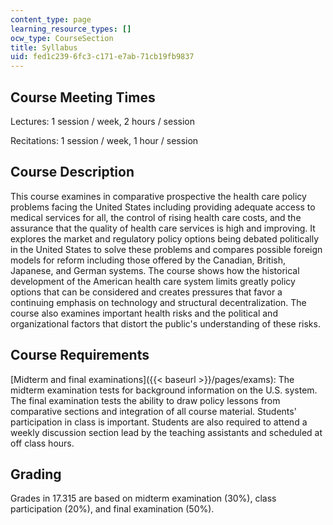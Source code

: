 ```yaml
---
content_type: page
learning_resource_types: []
ocw_type: CourseSection
title: Syllabus
uid: fed1c239-6fc3-c171-e7ab-71cb19fb9837
---
```


Course Meeting Times
--------------------

Lectures: 1 session / week, 2 hours / session

Recitations: 1 session / week, 1 hour / session

Course Description
------------------

This course examines in comparative prospective the health care policy problems facing the United States including providing adequate access to medical services for all, the control of rising health care costs, and the assurance that the quality of health care services is high and improving. It explores the market and regulatory policy options being debated politically in the United States to solve these problems and compares possible foreign models for reform including those offered by the Canadian, British, Japanese, and German systems. The course shows how the historical development of the American health care system limits greatly policy options that can be considered and creates pressures that favor a continuing emphasis on technology and structural decentralization. The course also examines important health risks and the political and organizational factors that distort the public's understanding of these risks.

Course Requirements
-------------------

[Midterm and final examinations]({{< baseurl >}}/pages/exams): The midterm examination tests for background information on the U.S. system. The final examination tests the ability to draw policy lessons from comparative sections and integration of all course material. Students' participation in class is important. Students are also required to attend a weekly discussion section lead by the teaching assistants and scheduled at off class hours.

Grading
-------

Grades in 17.315 are based on midterm examination (30%), class participation (20%), and final examination (50%).